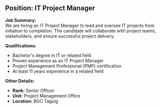 ## **Position: IT Project Manager**

**Job Summary:**  
We are hiring an IT Project Manager to lead and oversee IT projects from initiation to completion. The candidate will collaborate with project teams, stakeholders, and ensure successful project delivery.

**Qualifications:**  
- Bachelor's degree in IT or related field
- Proven experience as an IT Project Manager
- Project Management Professional (PMP) certification
- At least 11 years experience in a related field

**Other Details:**
- **Rank:** Senior Officer
- **Unit:** Project Management Office
- **Location:** BGC Taguig